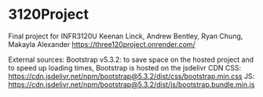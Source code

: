 # 3120Project
Final project for INFR3120U
Keenan Linck, Andrew Bentley, Ryan Chung, Makayla Alexander
https://three120project.onrender.com/

External sources: 
Bootstrap v5.3.2: to save space on the hosted project and to speed up loading times, Bootstrap is hosted on the jsdelivr CDN
CSS: https://cdn.jsdelivr.net/npm/bootstrap@5.3.2/dist/css/bootstrap.min.css
JS: https://cdn.jsdelivr.net/npm/bootstrap@5.3.2/dist/js/bootstrap.bundle.min.js
